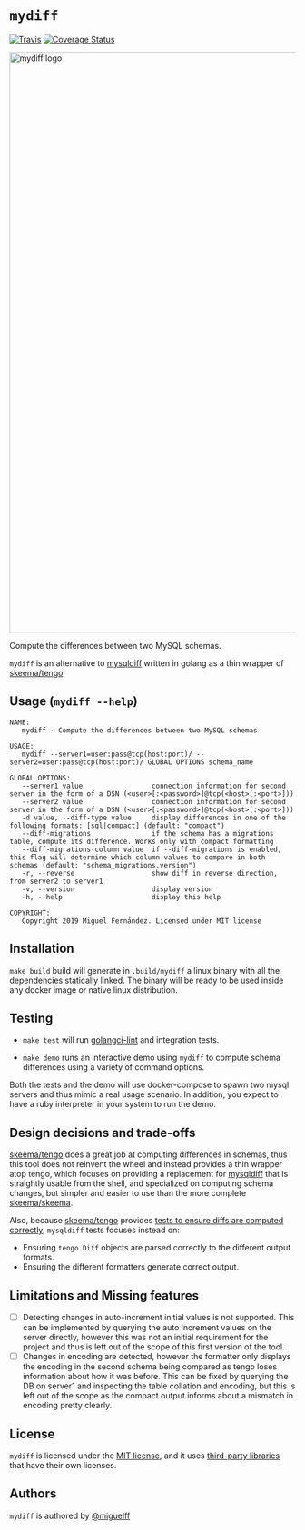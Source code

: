 # `mydiff`

<!-- Uncomment when opensourced
[![Go Doc](https://img.shields.io/badge/godoc-reference-blue.svg?style=for-the-badge)](http://godoc.org/github.com/miguelff/mydiff)
-->

[![Travis](https://travis-ci.com/miguelff/mydiff.svg?token=1bFaTyv8B89uBs2sxt7M&branch=master)](https://travis-ci.org/miguelff/mydiff)
[![Coverage Status](https://coveralls.io/repos/github/miguelff/mydiff/badge.svg?branch=master&t=41u1ce)](https://coveralls.io/github/miguelff/mydiff?branch=master)

<img width="1024" alt="mydiff logo" src="https://user-images.githubusercontent.com/210307/62741731-4f22de00-ba3c-11e9-89ee-da12f92e0b4f.png">

Compute the differences between two MySQL schemas.

`mydiff` is an alternative to [mysqldiff](https://docs.oracle.com/cd/E17952_01/mysql-utilities-1.5-en/mysqldiff.html#option_mysqldiff_difftype) written in golang as a thin wrapper of [skeema/tengo](github.com/skeema/tengo/)

## Usage (`mydiff --help`)

```
NAME:
   mydiff - Compute the differences between two MySQL schemas

USAGE:
   mydiff --server1=user:pass@tcp(host:port)/ --server2=user:pass@tcp(host:port)/ GLOBAL OPTIONS schema_name

GLOBAL OPTIONS:
   --server1 value                 connection information for second server in the form of a DSN (<user>[:<password>]@tcp(<host>[:<port>]))
   --server2 value                 connection information for second server in the form of a DSN (<user>[:<password>]@tcp(<host>[:<port>]))
   -d value, --diff-type value     display differences in one of the following formats: [sql|compact] (default: "compact")
   --diff-migrations               if the schema has a migrations table, compute its difference. Works only with compact formatting
   --diff-migrations-column value  if --diff-migrations is enabled, this flag will determine which column values to compare in both schemas (default: "schema_migrations.version")
   -r, --reverse                   show diff in reverse direction, from server2 to server1
   -v, --version                   display version
   -h, --help                      display this help

COPYRIGHT:
   Copyright 2019 Miguel Fernández. Licensed under MIT license
```

## Installation

`make build` build will generate in `.build/mydiff` a linux binary with all the dependencies statically linked. The binary will be ready to be used inside any docker image or native linux distribution.

## Testing

* `make test` will run [golangci-lint](https://github.com/golangci/golangci-lint) and integration tests.

* `make demo` runs an interactive demo using `mydiff` to compute schema differences using a variety of command options.

Both the tests and the demo will use docker-compose to spawn two mysql servers and thus mimic a real usage scenario.
In addition, you expect to have a ruby interpreter in your system to run the demo.
    
## Design decisions and trade-offs

[skeema/tengo](github.com/skeema/tengo/) does a great job at computing differences in schemas, thus this tool does not 
reinvent the wheel and instead provides a thin wrapper atop tengo, which focuses on providing a replacement for [mysqldiff](https://docs.oracle.com/cd/E17952_01/mysql-utilities-1.5-en/mysqldiff.html#option_mysqldiff_difftype)
that is straightly usable from the shell, and specialized on computing schema changes, but simpler and easier to use than the more complete [skeema/skeema](https://github.com/skeema/skeema). 

Also, because [skeema/tengo](github.com/skeema/tengo/) provides [tests to ensure diffs are computed correctly](https://github.com/skeema/tengo/blob/master/diff_test.go), `mysqldiff` tests focuses instead on:
 - Ensuring `tengo.Diff` objects are parsed correctly to the different output formats. 
 - Ensuring the different formatters generate correct output.  

## Limitations and Missing features

- [ ] Detecting changes in auto-increment initial values is not supported. This can be implemented by querying the auto increment values on the server directly, however this was not an initial requirement for the project and thus is left out of the scope of this first version of the tool.
- [ ] Changes in encoding are detected, however the formatter only displays the encoding in the second schema being compared as tengo loses information about how it was before. This can be fixed by querying the DB on server1 and inspecting the table collation and encoding, but this is left out of the scope as the compact output informs about a mismatch in encoding pretty clearly. 

## License

`mydiff` is licensed under the [MIT license](https://github.com/miguelff/mydiff/blob/master/LICENSE), and it uses [third-party libraries](https://github.com/miguelff/mydiff/blob/master/go.mod) that have their own licenses.

## Authors

`mydiff` is authored by [@miguelff](https://github.com/miguelff)
